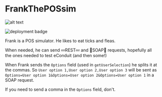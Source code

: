 # FrankThePOSsim

![alt text](https://github.com/jbellue/FrankThePOSsim/blob/main/Frank.png?raw=true)

![deployment badge](https://github.com/jbellue/FrankThePOSsim/actions/workflows/deploy-frank.yaml/badge.svg)

Frank is a POS simulator. He likes to eat ticks and fleas.

When needed, he can send 💤REST💤 and 🧼SOAP🧼 requests, hopefully all the ones needed to test eConduit (and then some!)

When Frank sends the `Options` field (used in `getUserSelection`) he splits it at the commas. So `User option 1,User option 2,User option 3` will be sent as `Options=User option 1&Options=User option 2&Options=User option 1` in a SOAP request.

If you need to send a comma in the `Options` field, don't.